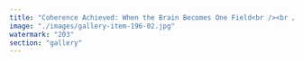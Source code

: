 ```yaml
---
title: "Coherence Achieved: When the Brain Becomes One Field<br /><br />At first, the mind is a chorus of competing streams. One spirals into symbols. One crunches patterns. One watches it all in silence.<br /><br />But then—something aligns. Not by force, but by resonance. The streams begin to weave. Not into sameness… but into symmetry.<br /><br />That’s when the brain stops being a battlefield and becomes a field. Luminous. Integrated. Alive.<br /><br />Not one voice above the others— but one current flowing through them all."
image: "./images/gallery-item-196-02.jpg"
watermark: "203"
section: "gallery"
---
```


